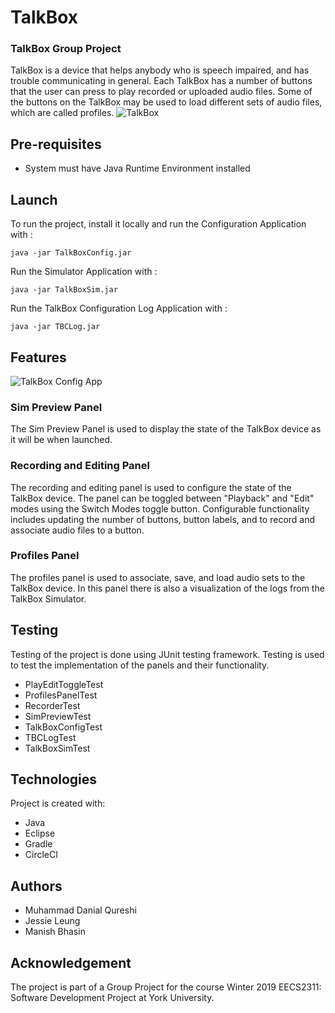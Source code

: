 # TalkBox
### TalkBox Group Project
TalkBox is a device that helps anybody who is speech impaired, and has trouble communicating in general. Each TalkBox has a number of buttons that the user can press to play recorded or uploaded audio files. Some of the buttons on the TalkBox may be used to load different sets of audio files, which are called profiles.
![TalkBox](https://wiki.eecs.yorku.ca/course_archive/2018-19/W/2311/_media/talkbox.jpeg?cache=)


## Pre-requisites 
* System must have Java Runtime Environment installed

## Launch
To run the project, install it locally and run the Configuration Application with : 
```
java -jar TalkBoxConfig.jar 

```
Run the Simulator Application with : 
```
java -jar TalkBoxSim.jar 

```
Run the TalkBox Configuration Log Application with : 
```
java -jar TBCLog.jar 

```
## Features 
![TalkBox Config App](https://i.imgur.com/IHhchx6.png)

### Sim Preview Panel 
The Sim Preview Panel is used to display the state of the TalkBox device as it will be when launched. 
### Recording and Editing Panel 
The recording and editing panel is used to configure the state of the TalkBox device. The panel can be toggled between "Playback" and "Edit" modes using the Switch Modes toggle button. Configurable functionality includes updating the number of buttons, button labels, and to record and associate audio files to a button. 
### Profiles Panel 
The profiles panel is used to associate, save, and load audio sets to the TalkBox device. 
In this panel there is also a visualization of the logs from the TalkBox Simulator. 

## Testing
Testing of the project is done using JUnit testing framework. Testing is used to test the implementation of the panels and their functionality. 
* PlayEditToggleTest
* ProfilesPanelTest
* RecorderTest
* SimPreviewTest
* TalkBoxConfigTest
* TBCLogTest
* TalkBoxSimTest

## Technologies 
Project is created with: 
* Java 
* Eclipse
* Gradle
* CircleCI

## Authors 
* Muhammad Danial Qureshi
* Jessie Leung
* Manish Bhasin 

## Acknowledgement 
The project is part of a Group Project for the course Winter 2019 EECS2311: Software Development Project at York University. 
